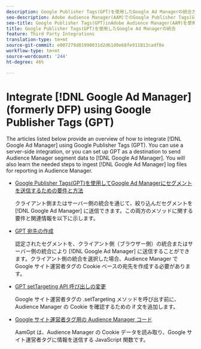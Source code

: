 ```yaml
---
description: Google Publisher Tags(GPT)を使用したGoogle Ad Managerの統合方法の概要です。
seo-description: Adobe Audience Manager(AAM)でのGoogle Publisher Tags(GPT)を使用したGoogle Ad Managerの統合方法の概要です。
seo-title: Google Publisher Tags(GPT)inAdobe Audience Manager(AAM)を使用してGoogle Ad Managerを統合する
title: Google Publisher Tags(GPT)を使用したGoogle Ad Managerの統合
feature: Third Party Integrations
translation-type: tm+mt
source-git-commit: e007279d81998031d2d61d0e68fe911813cadf8e
workflow-type: tm+mt
source-wordcount: '244'
ht-degree: 46%

---
```



# Integrate [!DNL Google Ad Manager] (formerly DFP) using Google Publisher Tags (GPT)

The articles listed below provide an overview of how to integrate [!DNL Google Ad Manager] using Google Publisher Tags (GPT). You can use a server-side integration, or you can set up GPT as a destination to send Audience Manager segment data to [!DNL Google Ad Manager]. You will also learn the needed steps to ingest [!DNL Google Ad Manager] log files for reporting in Audience Manager.

* [Google Publisher Tags(GPT)を使用してGoogle Ad Managerにセグメントを送信するための要件と方法](/help/using/integration/gpt-aam-destination/gpt-aam-requirements.md)

   クライアント側またはサーバー側の統合を通じて、絞り込んだセグメントを [!DNL Google Ad Manager] に送信できます。この両方のメソッドに関する要件と関連情報を以下に示します。

* [GPT 宛先の作成](/help/using/integration/gpt-aam-destination/gpt-aam-create-destination.md)

   認定されたセグメントを、クライアント側（ブラウザー側）の統合またはサーバー側の統合により [!DNL Google Ad Manager] に送信することができます。クライアント側の統合を選択した場合、Audience Manager で Google サイト運営者タグの Cookie ベースの宛先を作成する必要があります。

* [GPT setTargeting API 呼び出しの変更](/help/using/integration/gpt-aam-destination/gpt-aam-modify-api.md)

   Google サイト運営者タグの .setTargeting メソッドを呼び出す前に、Audience Manager の Cookie を確認するための if 文を追加します。

* [Google サイト運営者タグ用の Audience Manager コード](/help/using/integration/gpt-aam-destination/gpt-aam-aamgpt-code.md)

   AamGpt は、Audience Manager の Cookie データを読み取り、Google サイト運営者タグに情報を送信する JavaScript 関数です。
